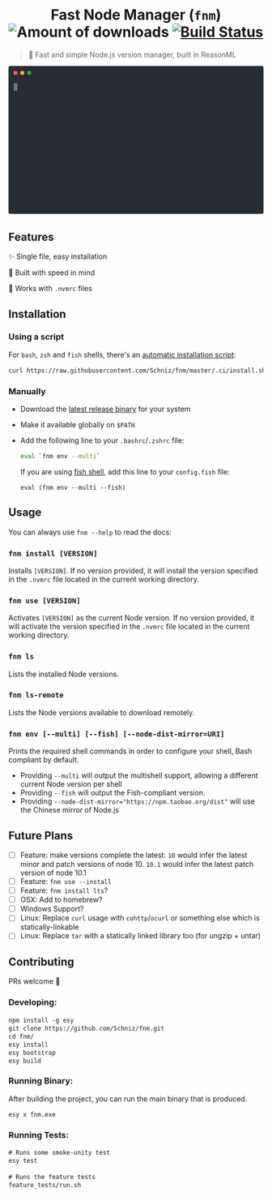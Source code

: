 <h1 align="center">
  Fast Node Manager (<code>fnm</code>)
  <img alt="Amount of downloads" src="https://img.shields.io/github/downloads/Schniz/fnm/total.svg?style=flat" />
  <a href="https://dev.azure.com/galstar0385/fnm/_build/latest?definitionId=1?branchName=master"><img alt="Build Status" src="https://dev.azure.com/galstar0385/fnm/_apis/build/status/Schniz.fnm?branchName=master" /></a>
</h1>

> :rocket: Fast and simple Node.js version manager, built in ReasonML

<div align="center">
  <img src="./docs/fnm.svg" alt="Blazing fast!">
</div>

## Features

:sparkles: Single file, easy installation

:rocket: Built with speed in mind

:thinking: Works with `.nvmrc` files

## Installation

### Using a script

For `bash`, `zsh` and `fish` shells, there's an [automatic installation script](./.ci/install.sh):

```bash
curl https://raw.githubusercontent.com/Schniz/fnm/master/.ci/install.sh | bash
```

### Manually

- Download the [latest release binary](https://github.com/Schniz/fnm/releases) for your system
- Make it available globally on `$PATH`
- Add the following line to your `.bashrc`/`.zshrc` file:

  ```bash
  eval `fnm env --multi`
  ```

  If you are using [fish shell](https://fishshell.com/), add this line to your `config.fish` file:

  ```fish
  eval (fnm env --multi --fish)
  ```

## Usage

You can always use `fnm --help` to read the docs:

### `fnm install [VERSION]`

Installs `[VERSION]`. If no version provided, it will install the version specified in the `.nvmrc` file located in the current working directory.

### `fnm use [VERSION]`

Activates `[VERSION]` as the current Node version. If no version provided, it will activate the version specified in the `.nvmrc` file located in the current working directory.

### `fnm ls`

Lists the installed Node versions.

### `fnm ls-remote`

Lists the Node versions available to download remotely.

### `fnm env [--multi] [--fish] [--node-dist-mirror=URI]`

Prints the required shell commands in order to configure your shell, Bash compliant by default.

- Providing `--multi` will output the multishell support, allowing a different current Node version per shell
- Providing `--fish` will output the Fish-compliant version.
- Providing `--node-dist-mirror="https://npm.taobao.org/dist"` will use the Chinese mirror of Node.js

## Future Plans

- [ ] Feature: make versions complete the latest: `10` would infer the latest minor and patch versions of node 10. `10.1` would infer the latest patch version of node 10.1
- [ ] Feature: `fnm use --install`
- [ ] Feature: `fnm install lts`?
- [ ] OSX: Add to homebrew?
- [ ] Windows Support?
- [ ] Linux: Replace `curl` usage with `cohttp`/`ocurl` or something else which is statically-linkable
- [ ] Linux: Replace `tar` with a statically linked library too (for ungzip + untar)

## Contributing

PRs welcome :tada:

### Developing:

```
npm install -g esy
git clone https://github.com/Schniz/fnm.git
cd fnm/
esy install
esy bootstrap
esy build
```

### Running Binary:

After building the project, you can run the main binary that is produced.

```
esy x fnm.exe
```

### Running Tests:

```
# Runs some smoke-unity test
esy test

# Runs the feature tests
feature_tests/run.sh
```
